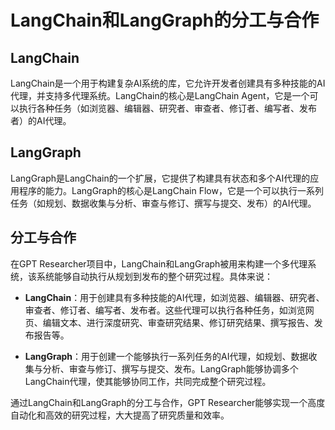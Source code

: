 # LangChain和LangGraph的分工与合作

## LangChain

LangChain是一个用于构建复杂AI系统的库，它允许开发者创建具有多种技能的AI代理，并支持多代理系统。LangChain的核心是LangChain Agent，它是一个可以执行各种任务（如浏览器、编辑器、研究者、审查者、修订者、编写者、发布者）的AI代理。

## LangGraph

LangGraph是LangChain的一个扩展，它提供了构建具有状态和多个AI代理的应用程序的能力。LangGraph的核心是LangChain Flow，它是一个可以执行一系列任务（如规划、数据收集与分析、审查与修订、撰写与提交、发布）的AI代理。

## 分工与合作

在GPT Researcher项目中，LangChain和LangGraph被用来构建一个多代理系统，该系统能够自动执行从规划到发布的整个研究过程。具体来说：

- **LangChain**：用于创建具有多种技能的AI代理，如浏览器、编辑器、研究者、审查者、修订者、编写者、发布者。这些代理可以执行各种任务，如浏览网页、编辑文本、进行深度研究、审查研究结果、修订研究结果、撰写报告、发布报告等。

- **LangGraph**：用于创建一个能够执行一系列任务的AI代理，如规划、数据收集与分析、审查与修订、撰写与提交、发布。LangGraph能够协调多个LangChain代理，使其能够协同工作，共同完成整个研究过程。

通过LangChain和LangGraph的分工与合作，GPT Researcher能够实现一个高度自动化和高效的研究过程，大大提高了研究质量和效率。